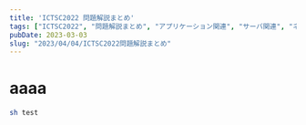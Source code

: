 ```yaml
---
title: 'ICTSC2022 問題解説まとめ'
tags: ["ICTSC2022", "問題解説まとめ", "アプリケーション関連", "サーバ関連", "ネットワーク関連"]
pubDate: 2023-03-03
slug: "2023/04/04/ICTSC2022問題解説まとめ"
---
```


# aaaa

```bash
sh test
```